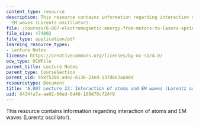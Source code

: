 ```yaml
---
content_type: resource
description: This resource contains information regarding interaction of atoms and
  EM waves (Lorentz oscillator).
file: /courses/6-007-electromagnetic-energy-from-motors-to-lasers-spring-2011/6434fa7aae0266ed6d40109d70c724f9_MIT6_007S11_lec22.pdf
file_size: 474892
file_type: application/pdf
learning_resource_types:
- Lecture Notes
license: https://creativecommons.org/licenses/by-nc-sa/4.0/
ocw_type: OCWFile
parent_title: Lecture Notes
parent_type: CourseSection
parent_uid: 95875286-a9a2-6136-23ed-137d8e2aa90d
resourcetype: Document
title: '6.007 Lecture 22: Interaction of atoms and EM waves (Lorentz oscillator)'
uid: 6434fa7a-ae02-66ed-6d40-109d70c724f9
---
```

This resource contains information regarding interaction of atoms and EM waves (Lorentz oscillator).